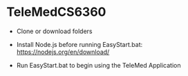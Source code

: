 # TeleMedCS6360

- Clone or download folders

- Install Node.js before running EasyStart.bat: https://nodejs.org/en/download/

- Run EasyStart.bat to begin using the TeleMed Application
